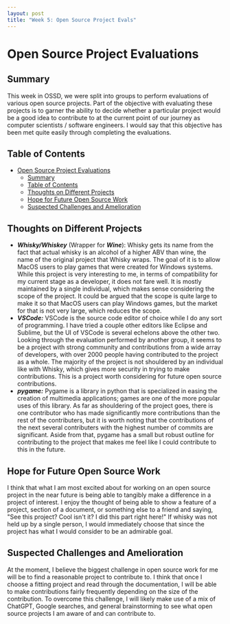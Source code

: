 ```yaml
---
layout: post
title: "Week 5: Open Source Project Evals"
---
```


# Open Source Project Evaluations

## Summary 

This week in OSSD, we were split into groups to perform evaluations of various open source projects. Part of the objective with evaluating these projects is to garner the ability to decide whether a particular project would be a good idea to contribute to at the current point of our journey as computer scientists / software engineers. I would say that this objective has been met quite easily through completing the evaluations. 

<!--more-->

## Table of Contents
- [Open Source Project Evaluations](#open-source-project-evaluations)
  - [Summary](#summary)
  - [Table of Contents](#table-of-contents)
  - [Thoughts on Different Projects](#thoughts-on-different-projects)
  - [Hope for Future Open Source Work](#hope-for-future-open-source-work)
  - [Suspected Challenges and Amelioration](#suspected-challenges-and-amelioration)

## Thoughts on Different Projects

- ***Whisky/Whiskey*** (Wrapper for ***Wine***): Whisky gets its name from the fact that actual whisky is an alcohol of a higher ABV than wine, the name of the original project that Whisky wraps. The goal of it is to allow MacOS users to play games that were created for Windows systems. While this project is very interesting to me, in terms of compatibility for my current stage as a developer, it does not fare well. It is mostly maintained by a single individual, which makes sense considering the scope of the project. It could be argued that the scope is quite large to make it so that MacOS users can play Windows games, but the market for that is not very large, which reduces the scope.  
- ***VSCode:*** VSCode is the source code editor of choice while I do any sort of programming. I have tried a couple other editors like Eclipse and Sublime, but the UI of VSCode is several echelons above the other two. Looking through the evaluation performed by another group, it seems to be a project with strong community and contributions from a wide array of developers, with over 2000 people having contributed to the project as a whole. The majority of the project is not shouldered by an individual like with Whisky, which gives more security in trying to make contributions. This is a project worth considering for future open source contributions.
- ***pygame:*** Pygame is a library in python that is specialized in easing the creation of multimedia applications; games are one of the more popular uses of this library. As far as shouldering of the project goes, there is one contributor who has made significantly more contributions than the rest of the contributers, but it is worth noting that the contributions of the next several contributers with the highest number of commits are significant. Aside from that, pygame has a small but robust outline for contributing to the project that makes me feel like I could contribute to this in the future. 

## Hope for Future Open Source Work 

I think that what I am most excited about for working on an open source project in the near future is being able to tangibly make a difference in a project of interest. I enjoy the thought of being able to show a feature of a project, section of a document, or something else to a friend and saying, "See this project? Cool isn't it? I did this part right here!" If whisky was not held up by a single person, I would immediately choose that since the project has what I would consider to be an admirable goal. 

## Suspected Challenges and Amelioration

At the moment, I believe the biggest challenge in open source work for me will be to find a reasonable project to contribute to. I think that once I choose a fitting project and read through the documentation, I will be able to make contributions fairly frequently depending on the size of the contribution. To overcome this challenge, I will likely make use of a mix of ChatGPT, Google searches, and general brainstorming to see what open source projects I am aware of and can contribute to. 